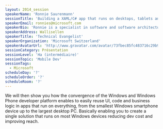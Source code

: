 ```yaml
---
layout: 2014_session
speakerName: 'Ronnie Saurenmann'
sessionTitle: 'Building a XAML/C# app that runs on desktops, tablets and phones using the new Universal template'
speakerEmail: ronnies@microsoft.com
speakerBio: 'Ronnie is a specialist in software and software architecture. He is supporting and consulting top web sites, agencies and large companies in software development and architecture. His passion is XAML/C# but he is also focusing on UI technologies in general, .NET Framework and Cloud Computing. He has more than 18 years of experience in software design for large enterprises, top web sites and Apps. Ronnie is regularly speaking at international conferences and before joining Microsoft he was lead software architect in a bank.'
speakerAddress: Wallisellen
speakerTitle: 'Technical Evangelist'
speakerOrganization: 'Microsoft Switzerland'
speakerAvatarUrl: 'http://www.gravatar.com/avatar/73fbec85fc483716c29b9844550f5412?size=200&default=mm'
sessionCategory: Présentation
sessionLevel: 'Ha (intermédiaire)'
sessionTopic: 'Mobile Dev'
sessionTags:
  - Microsoft
scheduleDay: '?'
scheduleOrder: '?'
scheduleRoom: '?'
---
```


We will then show you how the convergence of the Windows and Windows Phone developer platform enables to easily reuse UI, code and business logic in apps that run on everything, from the smallest Windows smartphone device up to the largest desktop PC. Basically enabling you to create a single solution that runs on most Windows devices reducing dev cost and improving reach.
